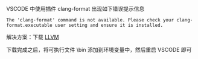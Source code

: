 VSCODE 中使用插件 clang-format 出现如下错误提示信息

```
The 'clang-format' command is not available. Please check your clang-format.executable user setting and ensure it is installed.
```

解决方案：下载 [LLVM](http://llvm.org/releases/3.7.0/LLVM-3.7.0-win32.exe)

下载完成之后，将可执行文件 \bin 添加到环境变量中，然后重启 VSCODE 即可





